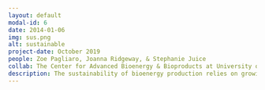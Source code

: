 ```yaml
---
layout: default
modal-id: 6
date: 2014-01-06
img: sus.png
alt: sustainable
project-date: October 2019
people: Zoe Pagliaro, Joanna Ridgeway, & Stephanie Juice
collab: The Center for Advanced Bioenergy & Bioproducts at University of Illinois
description: The sustainability of bioenergy production relies on growing feedstocks that retain nutrients and enhance soil carbon. We use an integrated model-experiment approach to refine our predictive understanding of how plant-microbial interactions impact soil C and N cycling in bioenergy systems. Recently, we released our new model FUN-BioCROP which is the first bioenergy ecosystem model to simulate explicit microbes and their interactions with plants in the rhizosphere. We continue to refine the model across three fronts: 1) using experiments to parameterize microbial traits, 2) develop an independent microbial-explicit N cycle, and 3) examine model predictions of global change responses. 
---
```

